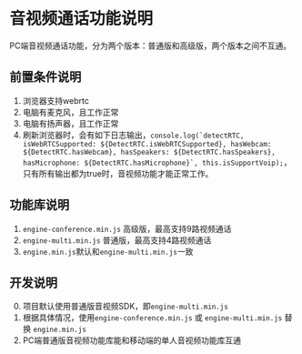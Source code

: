 # 音视频通话功能说明

PC端音视频通话功能，分为两个版本：普通版和高级版，两个版本之间不互通。

## 前置条件说明
1. 浏览器支持webrtc
2. 电脑有麦克风，且工作正常
3. 电脑有扬声器，且工作正常
4. 刷新浏览器时，会有如下日志输出，```console.log(`detectRTC, isWebRTCSupported: ${DetectRTC.isWebRTCSupported}, hasWebcam: ${DetectRTC.hasWebcam}, hasSpeakers: ${DetectRTC.hasSpeakers}, hasMicrophone: ${DetectRTC.hasMicrophone}`, this.isSupportVoip);```，
只有所有输出都为true时，音视频功能才能正常工作。

## 功能库说明
1. ```engine-conference.min.js``` 高级版，最高支持9路视频通话
2. ```engine-multi.min.js``` 普通版，最高支持4路视频通话
3. ```engine.min.js```默认和```engine-multi.min.js```一致

## 开发说明
0. 项目默认使用普通版音视频SDK，即```engine-multi.min.js```
1. 根据具体情况，使用```engine-conference.min.js``` 或 ```engine-multi.min.js``` 替换 ```engine.min.js```
2. PC端普通版音视频功能库能和移动端的单人音视频功能库互通
